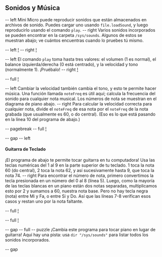 ## Sonidos y Música

-- left
Mini Micro puede reproducir sonidos que están almacenados en archivos de sonido. Puedes cargar uno usando `file.loadSound`, y luego reproducirlo usando el comando `play`.
-- right
Varios sonidos incorporados se pueden encontrar en la carpeta `/sys/sounds`. Algunos de estos se muestran abajo; ve cuántos encuentras cuando lo pruebes tú mismo.

-- left
[!](p20-band.png)
-- right
[!](p20-dir-sounds.png)

-- left
El comando `play` toma hasta tres valores: el volumen (1 es normal), el balance izquierda/derecha (0 está centrado), y la velocidad y tono (normalmente 1). ¡Pruébalo!
-- right
[!](p20-snd-play.png)

-- full
[!](p20-snd-examples.png)

-- left
Cambiar la velocidad también cambia el tono, y esto te permite hacer música. Una función llamada `noteFreq` es útil aquí; calcula la frecuencia del sonido para cualquier nota musical. Los números de nota se muestran en el diagrama de piano abajo.
-- right
Para calcular la velocidad correcta para cualquier nota, divide el `noteFreq` de esa nota por el `noteFreq` de la nota grabada (que usualmente es 60, o do central).
(Eso es lo que está pasando en la línea 10 del programa de abajo.)

-- pagebreak
-- full
[!](p20-piano.png)

-- gap
-- left
#### Guitarra de Teclado
¡El programa de abajo te permite tocar guitarra en tu computadora! Usa las teclas numéricas del 1 al 9 en la parte superior de tu teclado. 1 toca la nota 60 (do central), 2 toca la nota 62, y así sucesivamente hasta 9, que toca la nota 74.
-- right
Para encontrar el número de nota, primero convertimos la tecla presionada en un número del 0 al 8 (línea 5). Luego, como la mayoría de las teclas blancas en un piano están dos notas separadas, multiplicamos esto por 2 y sumamos a 60, nuestra nota base.
Pero no hay tecla negra (nota) entre Mi y Fa, o entre Si y Do. Así que las líneas 7-8 verifican esos casos y restan uno por la nota faltante.

-- full
[!](p20-listing1.png)

-- full
[!](p20-song.png)

-- gap
-- full
-- puzzle
¡Cambia este programa para tocar piano en lugar de guitarra! Aquí hay una pista: usa `dir "/sys/sounds"` para listar todos los sonidos incorporados.

-- gap